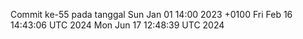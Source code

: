 Commit ke-55 pada tanggal Sun Jan 01 14:00 2023 +0100
Fri Feb 16 14:43:06 UTC 2024
Mon Jun 17 12:48:39 UTC 2024
